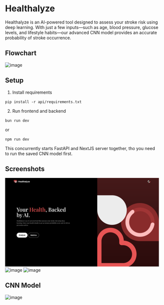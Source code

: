 # Healthalyze

Healthalyze is an AI-powered tool designed to assess your stroke risk using deep learning. With just a few inputs—such as age, blood pressure, glucose levels, and lifestyle habits—our advanced CNN model provides an accurate probability of stroke occurrence.

## Flowchart
![image](/public/screenshot/flowchart.png)



## Setup
1. Install requirements
```
pip install -r api/requirements.txt
```

2. Run frontend and backend
```
bun run dev
```

or 

```
npm run dev
```

This concurrently starts FastAPI and NextJS server together, tho you need to run the saved CNN model first.

## Screenshots
![image](/public/screenshots/home.png)
![image](/public/screenshot/risk.png)
![image](/public/screenshot/graph.png)

## CNN Model
![image](/public/screenshot/accuracy.png)
